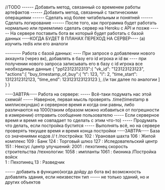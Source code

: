 //TODO
------ Добавить метод, связанный со временем работы артефактов
------ Добавить метод, связанный с тактическими операциями
------ Сделать код более читабельным и понятней
------ Сделать логирование
------ После того, как программа будет работать нормально или приемлимо сделать сервер на Heroku с API и позже
------ На сервере поставить бота вк который будет работать с базой данных 
	----КОГДА БУДЕТ В ПЛАНАХ ПЕРЕХОД НА СЕРВЕР---- (a) изучить redis или его аналоги

-------- Работа с базой данных:
		 ---- При запросе о добавлении нового аккаунта (через вк), добавлять в базу его id игрока и id вк
		 ---- при получении нового запроса записывать его в базу с id игрока все необходимые данные
		 {
			"pp12312312313":{
				"vk_id": "123123123123",
				"actions":[
					"buy_timestamp_of_buy":{
						"t": 123,
						"l": 2,
						"time_start": 1312312312123,
						"time_end": 123123123123123
					},
					//и так далее по аналогии
			]
			}
		 }

----ЗАВТРА---- Работа на сервере:
----- Всё-таки подумать нас этой схемой!
----- Наверное, первая мысль проверять .time(timestamp в миллисекундах) и серверное время и когда они равны, либо различаются 
на 1000(таким образом можно избавиться от погрешности в измерении) отправить сообщение пользователю
----- Если серверное время и время не совпадает то сделать с этим что-то) 
----- Продумать что делать, если постройка бустится
----- Выполнять всё, но на сервере проверять текущее время и время конца постройки
----ЗАВТРА---- База со значениями кодов
// t
/постройка\:
102 : Урановая шахта
106 : Жилой комплекс
109 : Банк
124 : Торговый шлюз
127 : Иследовательский центр
151 : Нексус
/центр улучшений\:
	2001 : пехотинец скорость строительства
/технологии\: 
	1058 : импланты 
	1061 : бионика
/Постройка войск\
	1 : Пехотинец
	13 : Разведчик

----- добавить в функцию(когда дойду до бота вк) возможность добавлять здания, если неизвестен тип
----- не только зданий, но и других объектов